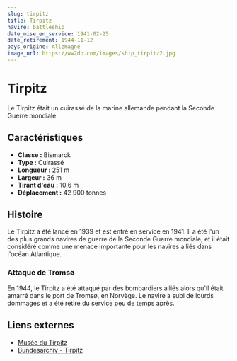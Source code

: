 ```yaml
---
slug: tirpitz
title: Tirpitz
navire: battleship 
date_mise_en_service: 1941-02-25
date_retirement: 1944-11-12
pays_origine: Allemagne
image_url: https://ww2db.com/images/ship_tirpitz2.jpg
---
```


# Tirpitz

Le Tirpitz était un cuirassé de la marine allemande pendant la Seconde Guerre mondiale.

## Caractéristiques

- **Classe :** Bismarck
- **Type :** Cuirassé
- **Longueur :** 251 m
- **Largeur :** 36 m
- **Tirant d'eau :** 10,6 m
- **Déplacement :** 42 900 tonnes

## Histoire

Le Tirpitz a été lancé en 1939 et est entré en service en 1941. Il a été l'un des plus grands navires de guerre de la Seconde Guerre mondiale, et il était considéré comme une menace importante pour les navires alliés dans l'océan Atlantique.

### Attaque de Tromsø

En 1944, le Tirpitz a été attaqué par des bombardiers alliés alors qu'il était amarré dans le port de Tromsø, en Norvège. Le navire a subi de lourds dommages et a été retiré du service peu de temps après.

## Liens externes

- [Musée du Tirpitz](https://tirpitz.dk/en/)
- [Bundesarchiv - Tirpitz](https://www.bundesarchiv.de/EN/Content/Artikel/Artikel-ausserhalb-der-Navigationseinheiten/Schlachtschiff-Tirpitz/schlachtschiff-tirpitz.html)
